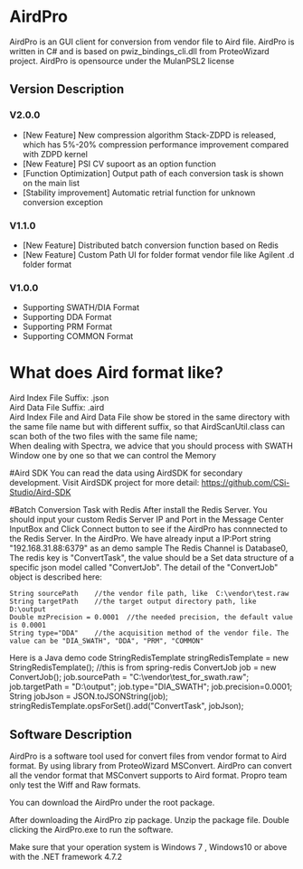 # AirdPro
AirdPro is an GUI client for conversion from vendor file to Aird file. AirdPro is written in C# and is based on pwiz_bindings_cli.dll from ProteoWizard project.
AirdPro is opensource under the MulanPSL2 license


## Version Description
### V2.0.0
- [New Feature] New compression algorithm Stack-ZDPD is released, which has 5%-20% compression performance improvement compared with ZDPD kernel
- [New Feature] PSI CV supoort as an option function
- [Function Optimization] Output path of each conversion task is shown on the main list
- [Stability improvement] Automatic retrial function for unknown conversion exception


### V1.1.0
- [New Feature] Distributed batch conversion function based on Redis
- [New Feature] Custom Path UI for folder format vendor file like Agilent .d folder format 

### V1.0.0
- Supporting SWATH/DIA Format 
- Supporting DDA Format 
- Supporting PRM Format
- Supporting COMMON Format

# What does Aird format like?
Aird Index File Suffix: .json <br/>
Aird Data File Suffix: .aird <br/>
Aird Index File and Aird Data File show be stored in the same directory with the same file name but with different suffix, so that AirdScanUtil.class can scan both of the two files with the same file name;<br/>
When dealing with Spectra, we advice that you should process with SWATH Window one by one so that we can control the Memory

#Aird SDK
You can read the data using AirdSDK for secondary development. 
Visit AirdSDK project for more detail: https://github.com/CSi-Studio/Aird-SDK

#Batch Conversion Task with Redis
After install the Redis Server. You should input your custom Redis Server IP and Port in the Message Center InputBox and Click Connect button to see if the AirdPro has connnected to the Redis Server.
In the AirdPro. We have already input a IP:Port string "192.168.31.88:6379" as an demo sample
The Redis Channel is Database0, The redis key is "ConvertTask", the value should be a Set data structure of a specific json model called "ConvertJob".
The detail of the "ConvertJob" object is described here:

    String sourcePath    //the vendor file path, like  C:\vendor\test.raw
    String targetPath    //the target output directory path, like D:\output
    Double mzPrecision = 0.0001  //the needed precision, the default value is 0.0001
    String type="DDA"    //the acquisition method of the vendor file. The value can be "DIA_SWATH", "DDA", "PRM", "COMMON"

Here is a Java demo code
    StringRedisTemplate stringRedisTemplate = new StringRedisTemplate(); //this is from spring-redis
    ConvertJob job = new ConvertJob();
    job.sourcePath = "C:\vendor\test_for_swath.raw";
    job.targetPath = "D:\output";
    job.type="DIA_SWATH";
    job.precision=0.0001;
    String jobJson = JSON.toJSONString(job);
    stringRedisTemplate.opsForSet().add("ConvertTask", jobJson);

## Software Description
AirdPro is a software tool used for convert files from vendor format to Aird format.
By using library from ProteoWizard MSConvert. AirdPro can convert all the vendor format that MSConvert supports to Aird format.
Propro team only test the Wiff and Raw formats.

You can download the AirdPro under the root package.

After downloading the AirdPro zip package. Unzip the package file. Double clicking the AirdPro.exe to run the software.

Make sure that your operation system is Windows 7 , Windows10 or above with the .NET framework 4.7.2